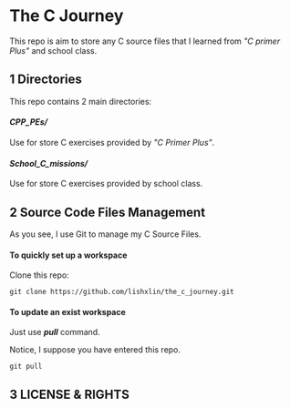 # The C Journey

This repo is aim to store any C source files that I learned from *"C primer Plus"* and school class.

## 1 Directories

This repo contains 2 main directories:

#### *CPP_PEs/*

Use for store C exercises provided by *"C Primer Plus"*.

#### *School_C_missions/*

Use for store C exercises provided by school class.

## 2 Source Code Files Management

As you see, I use Git to manage my C Source Files.

#### To quickly set up a workspace

Clone this repo:

```
git clone https://github.com/lishxlin/the_c_journey.git
```

#### To update an exist workspace

Just use ***pull*** command.

Notice, I suppose you have entered this repo.

```
git pull
``` 

## 3 LICENSE & RIGHTS
